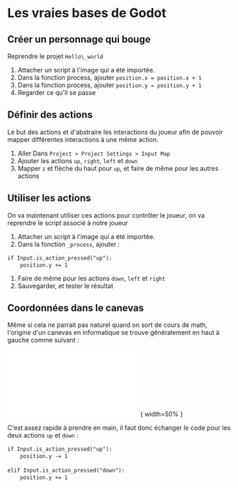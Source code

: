 
# Les vraies bases de Godot

## Créer un personnage qui bouge

Reprendre le projet `Hello\_world`

1. Attacher un script à l'image qui a été importée.
1. Dans la fonction process, ajouter `position.x = position.x + 1`
1. Dans la fonction process, ajouter `position.y = position.y + 1`
1. Regarder ce qu'il se passe

## Définir des actions

Le but des actions et d'abstraire les interactions du joueur afin de pouvoir mapper différentes interactions à une même action. 

1. Aller Dans `Project > Project Settings > Input Map`
1. Ajouter les actions `up`, `right`, `left` et `down`
1. Mapper `z` et flèche du haut pour `up`, et faire de même pour les autres actions

## Utiliser les actions

On va maintenant utiliser ces actions pour contrôler le joueur, on va reprendre le script associé à notre joueur

1. Attacher un script à l'image qui a été importée.
1. Dans la fonction `_process`, ajouter :

```gdscript
if Input.is_action_pressed("up"):
    position.y += 1
```

1. Faire de même pour les actions `down`, `left` et `right`
1. Sauvegarder, et tester le résultat

## Coordonnées dans le canevas

Même si cela ne parrait pas naturel quand on sort de cours de math, l'origine d'un canevas en informatique se trouve généralement en haut à gauche comme suivant :

![Schéma coordonnées dans un canevas](src/img/3-canvas.pdf){ width=50% }

C'est assez rapide à prendre en main, il faut donc échanger le code pour les deux actions `up` et `down` :


```gdscript
if Input.is_action_pressed("up"):
    position.y -= 1

elif Input.is_action_pressed("down"):
    position.y += 1
```


